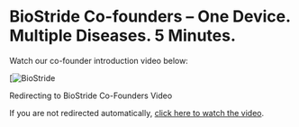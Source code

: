 # BioStride Co-founders – One Device. Multiple Diseases. 5 Minutes.
 

Watch our co-founder introduction video below:

[![BioStride](https://www.youtube.com/watch?v=WflxDPOKegU)



<!DOCTYPE html>
<html lang="en">
<head>
  <meta http-equiv="refresh" content="0; url="https://www.youtube.com/watch?v=WflxDPOKegU" />
  Redirecting to BioStride Co-Founders Video
</head>
<body>
  <p>If you are not redirected automatically, <a href="https://www.youtube.com/watch?v=WflxDPOKegU">click here to watch the video</a>.</p>
</body>
</html>
